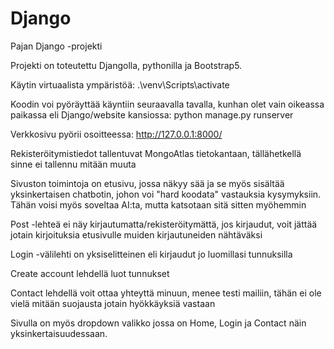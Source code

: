 # Django
Pajan Django -projekti

Projekti on toteutettu Djangolla, pythonilla ja Bootstrap5. 

Käytin virtuaalista ympäristöä: .\venv\Scripts\activate

Koodin voi pyöräyttää käyntiin seuraavalla tavalla, kunhan olet vain oikeassa paikassa eli Django/website kansiossa: python manage.py runserver 

Verkkosivu pyörii osoitteessa: http://127.0.0.1:8000/

Rekisteröitymistiedot tallentuvat MongoAtlas tietokantaan, tällähetkellä sinne ei tallennu mitään muuta

Sivuston toimintoja on etusivu, jossa näkyy sää ja se myös sisältää yksinkertaisen chatbotin, johon voi "hard koodata" vastauksia kysymyksiin. Tähän voisi myös soveltaa AI:ta, mutta katsotaan sitä sitten myöhemmin

Post -lehteä ei näy kirjautumatta/rekisteröitymättä, jos kirjaudut, voit jättää jotain kirjoituksia etusivulle muiden kirjautuneiden nähtäväksi

Login -välilehti on yksiselitteinen eli kirjaudut jo luomillasi tunnuksilla

Create account lehdellä luot tunnukset

Contact lehdellä voit ottaa yhteyttä minuun, menee testi mailiin, tähän ei ole vielä mitään suojausta jotain hyökkäyksiä vastaan

Sivulla on myös dropdown valikko jossa on Home, Login ja Contact näin yksinkertaisuudessaan.

